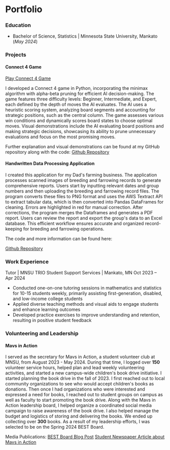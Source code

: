 # Portfolio

### Education
- Bachelor of Science, Statistics | Minnesota State University, Mankato (_May 2024_)
  
### Projects
#### Connect 4 Game
[Play Connect 4 Game](https://jakeh766.github.io/portfolio/assets/Connect4/build/web/index.html)

I developed a Connect 4 game in Python, incorporating the minimax algorithm with alpha-beta pruning for efficient AI decision-making. The game features three difficulty levels: Beginner, Intermediate, and Expert, each defined by the depth of moves the AI evaluates. The AI uses a heuristic scoring system, analyzing board segments and accounting for strategic positions, such as the central column. The game assesses various win conditions and dynamically scores board states to choose optimal moves. Visual demonstrations include the AI evaluating board positions and making strategic decisions, showcasing its ability to prune unnecessary evaluations and focus on the most promising moves.

Further explanation and visual demonstrations can be found at my GitHub repository along with the code: [Github Repository](https://github.com/Jakeh766/Connect4)

#### Handwritten Data Processing Application

I created this application for my Dad's farming business. The application processes scanned images of breeding and farrowing records to generate comprehensive reports. Users start by inputting relevant dates and group numbers and then uploading the breeding and farrowing record files. The program converts these files to PNG format and uses the AWS Textract API to extract tabular data, which is then converted into Pandas DataFrames for cleaning. Errors are highlighted in red for manual correction. After corrections, the program merges the Dataframes and generates a PDF report. Users can review the report and export the group's data to an Excel database. This efficient workflow ensures accurate and organized record-keeping for breeding and farrowing operations.

The code and more information can be found here:

[Github Repository](https://github.com/Jakeh766/pigmaker-program)

### Work Experience
Tutor | MNSU TRIO Student Support Services | Mankato, MN Oct 2023 – Apr 2024
- Conducted one-on-one tutoring sessions in mathematics and statistics for 10-15 students weekly, primarily
assisting first-generation, disabled, and low-income college students
- Applied diverse teaching methods and visual aids to engage students and enhance learning outcomes
- Developed practice exercises to improve understanding and retention, resulting in positive student feedback

### Volunteering and Leadership

#### Mavs in Action
I served as the secretary for Mavs in Action, a student volunteer club at MNSU, from August 2023 - May 2024. During that time, I logged over **150** volunteer service hours, helped plan and lead weekly volunteering activities, and started a new campus-wide children's book drive initiative. I started planning the book drive in the fall of 2023. I first reached out to local community organizations to see who would accept children's books as donations. Then once I had organizations who were interested and expressed a need for books, I reached out to student groups on campus as well as faculty to start promoting the book drive. Along with the Mavs in Action leadership board, I helped organize a coordinated social media campaign to raise awareness of the book drive. I also helped manage the budget and logistics of storing and delivering the books. We ended up collecting over **300** books. As a result of my leadership efforts, I was selected to be on the Spring 2024 BEST Board.

Media Publications:
[BEST Board Blog Post](https://blog.mnsu.edu/csu/best-board-s24-jake-hauser-leads-march-book-drive-as-a-new-maverick-tradition/)
[Student Newspaper Article about Mavs in Action](https://www.msureporter.com/2022/10/18/mavs-in-action-connects-with-mankato-community/)


